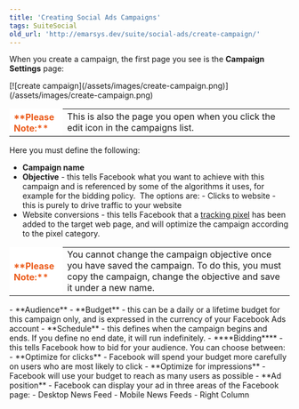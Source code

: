 ```yaml
---
title: 'Creating Social Ads Campaigns'
tags: SuiteSocial
old_url: 'http://emarsys.dev/suite/social-ads/create-campaign/'
---
```


When you create a campaign, the first page you see is the **Campaign Settings** page:

<div class="row">[![create campaign](/assets/images/create-campaign.png)](/assets/images/create-campaign.png)</div><table style="width: 100%;"><tbody><tr><th style="text-align: left; width: 80px; border-color: #fff; background-color: #fff; color: #eb5a19;">**Please Note:**</th> <td>This is also the page you open when you click the edit icon in the campaigns list.</td></tr></tbody></table> Here you must define the following:

- **Campaign name**
- **Objective** - this tells Facebook what you want to achieve with this campaign and is referenced by some of the algorithms it uses, for example for the bidding policy.  The options are: - Clicks to website - this is purely to drive traffic to your website<span style="color: #ff0000;"> </span>
- Website conversions - this tells Facebook that a [tracking pixel](/Suite/tracking-pixels.md "Social Ads – Tracking Pixels") has been added to the target web page, and will optimize the campaign according to the pixel category.
 
<table style="width: 100%;"><tbody><tr><th style="text-align: left; width: 80px; border-color: #fff; background-color: #fff; color: #eb5a19;">**Please Note:**</th> <td>You cannot change the campaign objective once you have saved the campaign. To do this, you must copy the campaign, change the objective and save it under a new name.</td> </tr></tbody></table>
- **Audience**
- **Budget** - this can be a daily or a lifetime budget for this campaign only, and is expressed in the currency of your Facebook Ads account
- **Schedule** - this defines when the campaign begins and ends. If you define no end date, it will run indefinitely.
- ****Bidding**** - this tells Facebook how to bid for your audience. You can choose between: - **Optimize for clicks** - Facebook will spend your budget more carefully on users who are most likely to click
- **Optimize for impressions** - Facebook will use your budget to reach as many users as possible
- **Ad position** - Facebook can display your ad in three areas of the Facebook page: - Desktop News Feed
- Mobile News Feeds
- Right Column